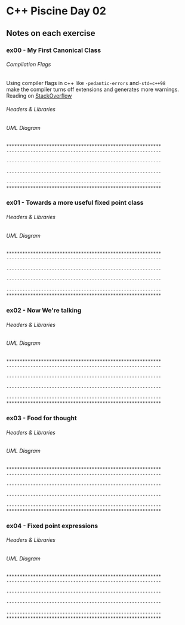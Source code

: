 # C++ Piscine Day 02  

## Notes on each exercise  

### ex00 - My First Canonical Class  

###### Compilation Flags  

Using compiler flags in c++ like ```-pedantic-errors``` and```-std=c++98```  
make the compiler turns off extensions and generates more warnings.  
Reading on [StackOverflow](https://tinyurl.com/ybjy25j8)  

###### Headers & Libraries  

###### UML Diagram  
```
**********************************************************   
----------------------------------------------------------  

----------------------------------------------------------  

----------------------------------------------------------  

----------------------------------------------------------  
**********************************************************  
```

### ex01 - Towards a more useful fixed point class  

###### Headers & Libraries  

###### UML Diagram  

```
**********************************************************   
----------------------------------------------------------  

----------------------------------------------------------  

----------------------------------------------------------  

----------------------------------------------------------  
**********************************************************

```
### ex02 - Now We're talking  

###### Headers & Libraries  

###### UML Diagram  

```
**********************************************************   
----------------------------------------------------------  

----------------------------------------------------------  

----------------------------------------------------------  

----------------------------------------------------------  
**********************************************************
```
### ex03 - Food for thought  

###### Headers & Libraries  

###### UML Diagram  

```
**********************************************************   
----------------------------------------------------------  

----------------------------------------------------------  

----------------------------------------------------------  

----------------------------------------------------------  
**********************************************************
```
### ex04 - Fixed point expressions  

###### Headers & Libraries  

###### UML Diagram  

```
**********************************************************   
----------------------------------------------------------  

----------------------------------------------------------  

----------------------------------------------------------  

----------------------------------------------------------  
**********************************************************
